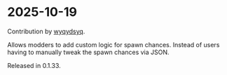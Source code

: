 ﻿# 2025-10-19

<secondary-label ref="loot-mod"/>

Contribution by [wyqydsyq](https://github.com/TrainWreckers/TrainWreckLooting/pull/7).

Allows modders to add custom logic for spawn chances. Instead of users having to manually tweak the spawn chances via JSON.

Released in 0.1.33.
